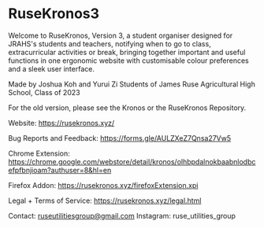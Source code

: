 # RuseKronos3
Welcome to RuseKronos, Version 3, a student organiser designed for JRAHS's students and teachers, notifying when to go to class, extracurricular activities or break, bringing together important and useful functions in one ergonomic website with customisable colour preferences and a sleek user interface.

Made by Joshua Koh and Yurui Zi
Students of James Ruse Agricultural High School, Class of 2023

For the old version, please see the Kronos or the RuseKronos Repository.

Website: https://rusekronos.xyz/

Bug Reports and Feedback: https://forms.gle/AULZXeZ7Qnsa27Vw5

Chrome Extension: https://chrome.google.com/webstore/detail/kronos/olhbpdalnokbaabnlodbcefpfbnjioam?authuser=8&hl=en

Firefox Addon: https://rusekronos.xyz/firefoxExtension.xpi

Legal + Terms of Service: https://rusekronos.xyz/legal.html

Contact: ruseutilitiesgroup@gmail.com Instagram: ruse_utilities_group
